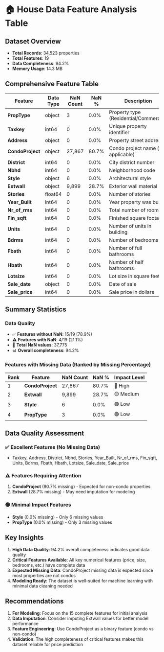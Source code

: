 # 🏠 House Data Feature Analysis Table

## Dataset Overview
- **Total Records**: 34,523 properties
- **Total Features**: 19
- **Data Completeness**: 94.2%
- **Memory Usage**: 14.3 MB

## Comprehensive Feature Table

| Feature | Data Type | NaN Count | NaN % | Description |
|---------|-----------|-----------|-------|-------------|
| **PropType** | object | 3 | 0.0% | Property type (Residential/Commercial) |
| **Taxkey** | int64 | 0 | 0.0% | Unique property identifier |
| **Address** | object | 0 | 0.0% | Property street address |
| **CondoProject** | object | 27,867 | 80.7% | Condo project name (if applicable) |
| **District** | int64 | 0 | 0.0% | City district number |
| **Nbhd** | int64 | 0 | 0.0% | Neighborhood code |
| **Style** | object | 6 | 0.0% | Architectural style |
| **Extwall** | object | 9,899 | 28.7% | Exterior wall material |
| **Stories** | float64 | 0 | 0.0% | Number of stories |
| **Year_Built** | int64 | 0 | 0.0% | Year property was built |
| **Nr_of_rms** | int64 | 0 | 0.0% | Total number of rooms |
| **Fin_sqft** | int64 | 0 | 0.0% | Finished square footage |
| **Units** | int64 | 0 | 0.0% | Number of units in building |
| **Bdrms** | int64 | 0 | 0.0% | Number of bedrooms |
| **Fbath** | int64 | 0 | 0.0% | Number of full bathrooms |
| **Hbath** | int64 | 0 | 0.0% | Number of half bathrooms |
| **Lotsize** | int64 | 0 | 0.0% | Lot size in square feet |
| **Sale_date** | object | 0 | 0.0% | Date of sale |
| **Sale_price** | int64 | 0 | 0.0% | Sale price in dollars |

## Summary Statistics

### Data Quality
- ✅ **Features without NaN**: 15/19 (78.9%)
- ⚠️ **Features with NaN**: 4/19 (21.1%)
- 🔢 **Total NaN values**: 37,775
- 📊 **Overall completeness**: 94.2%

### Features with Missing Data (Ranked by Missing Percentage)

| Rank | Feature | NaN Count | NaN % | Impact Level |
|------|---------|-----------|-------|--------------|
| 1 | **CondoProject** | 27,867 | 80.7% | 🔴 High |
| 2 | **Extwall** | 9,899 | 28.7% | 🟡 Medium |
| 3 | **Style** | 6 | 0.0% | 🟢 Low |
| 4 | **PropType** | 3 | 0.0% | 🟢 Low |

## Data Quality Assessment

### ✅ Excellent Features (No Missing Data)
- Taxkey, Address, District, Nbhd, Stories, Year_Built, Nr_of_rms, Fin_sqft, Units, Bdrms, Fbath, Hbath, Lotsize, Sale_date, Sale_price

### ⚠️ Features Requiring Attention
1. **CondoProject** (80.7% missing) - Expected for non-condo properties
2. **Extwall** (28.7% missing) - May need imputation for modeling

### 🟢 Minimal Impact Features
- **Style** (0.0% missing) - Only 6 missing values
- **PropType** (0.0% missing) - Only 3 missing values

## Key Insights

1. **High Data Quality**: 94.2% overall completeness indicates good data quality
2. **Critical Features Available**: All key numerical features (price, size, bedrooms, etc.) have complete data
3. **Expected Missing Data**: CondoProject missing data is expected since most properties are not condos
4. **Modeling Ready**: The dataset is well-suited for machine learning with minimal data cleaning needed

## Recommendations

1. **For Modeling**: Focus on the 15 complete features for initial analysis
2. **Data Imputation**: Consider imputing Extwall values for better model performance
3. **Feature Engineering**: Use CondoProject as a binary feature (condo vs non-condo)
4. **Validation**: The high completeness of critical features makes this dataset reliable for price prediction 
